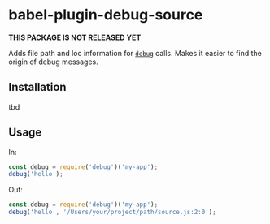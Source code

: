 # babel-plugin-debug-source

**THIS PACKAGE IS NOT RELEASED YET**

Adds file path and loc information for [`debug`](https://www.npmjs.com/package/debug) calls.
Makes it easier to find the origin of debug messages.

## Installation

tbd

## Usage

In:

```js
const debug = require('debug')('my-app');
debug('hello');
```

Out:

```js
const debug = require('debug')('my-app');
debug('hello', '/Users/your/project/path/source.js:2:0');
```

